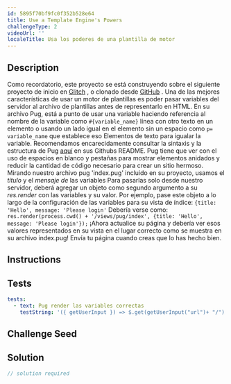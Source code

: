 ```yaml
---
id: 5895f70bf9fc0f352b528e64
title: Use a Template Engine's Powers
challengeType: 2
videoUrl: ''
localeTitle: Usa los poderes de una plantilla de motor
---
```


## Description
<section id="description"> Como recordatorio, este proyecto se está construyendo sobre el siguiente proyecto de inicio en <a href="https://glitch.com/#!/import/github/freeCodeCamp/boilerplate-advancednode/">Glitch</a> , o clonado desde <a href="https://github.com/freeCodeCamp/boilerplate-advancednode/">GitHub</a> . Una de las mejores características de usar un motor de plantillas es poder pasar variables del servidor al archivo de plantillas antes de representarlo en HTML. En su archivo Pug, está a punto de usar una variable haciendo referencia al nombre de la variable como <code>#{variable_name}</code> línea con otro texto en un elemento o usando un lado igual en el elemento sin un espacio como <code>p= variable_name</code> que establece eso Elementos de texto para igualar la variable. Recomendamos encarecidamente consultar la sintaxis y la estructura de Pug <a href="https://github.com/pugjs/pug">aquí</a> en sus Githubs README. Pug tiene que ver con el uso de espacios en blanco y pestañas para mostrar elementos anidados y reducir la cantidad de código necesario para crear un sitio hermoso. Mirando nuestro archivo pug &#39;index.pug&#39; incluido en su proyecto, usamos el <em>título</em> y el <em>mensaje de</em> las variables Para pasarlas solo desde nuestro servidor, deberá agregar un objeto como segundo argumento a su <em>res.render</em> con las variables y su valor. Por ejemplo, pase este objeto a lo largo de la configuración de las variables para su vista de índice: <code>{title: &#39;Hello&#39;, message: &#39;Please login&#39;</code> Debería verse como: <code>res.render(process.cwd() + &#39;/views/pug/index&#39;, {title: &#39;Hello&#39;, message: &#39;Please login&#39;});</code> ¡Ahora actualice su página y debería ver esos valores representados en su vista en el lugar correcto como se muestra en su archivo index.pug! Envía tu página cuando creas que lo has hecho bien. </section>

## Instructions
<section id="instructions">
</section>

## Tests
<section id='tests'>

```yml
tests:
  - text: Pug render las variables correctas
    testString: '({ getUserInput }) => $.get(getUserInput("url")+ "/") .then(data => { assert.match(data, /pug-variable("|")>Please login/gi, "Your projects home page should now be rendered by pug with the projects .pug file unaltered"); }, xhr => { throw new Error(xhr.statusText); })'

```

</section>

## Challenge Seed
<section id='challengeSeed'>

</section>

## Solution
<section id='solution'>

```js
// solution required
```
</section>
